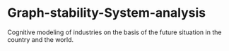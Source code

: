 # Graph-stability-System-analysis

Cognitive modeling of industries on the basis of the future situation in the country and the world.
